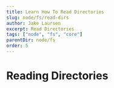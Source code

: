 ```yaml
---
title: Learn How To Read Directories
slug: node/fs/read-dirs
author: Jake Laursen
excerpt: Read Directories
tags: ["node", "fs", "core"]
parentDir: node/fs
order: 5
---
```


# Reading Directories
